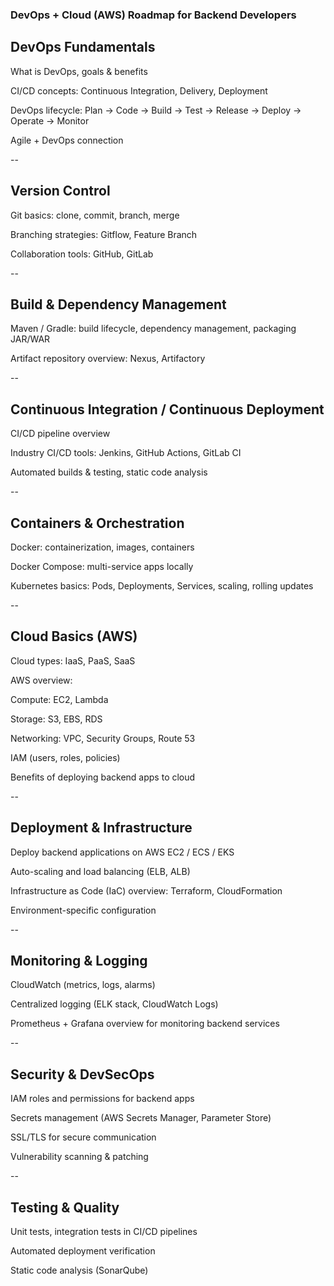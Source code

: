 ### DevOps + Cloud (AWS) Roadmap for Backend Developers

## DevOps Fundamentals

What is DevOps, goals & benefits

CI/CD concepts: Continuous Integration, Delivery, Deployment

DevOps lifecycle: Plan → Code → Build → Test → Release → Deploy → Operate → Monitor

Agile + DevOps connection

--
## Version Control

Git basics: clone, commit, branch, merge

Branching strategies: Gitflow, Feature Branch

Collaboration tools: GitHub, GitLab

--
## Build & Dependency Management

Maven / Gradle: build lifecycle, dependency management, packaging JAR/WAR

Artifact repository overview: Nexus, Artifactory

--
## Continuous Integration / Continuous Deployment

CI/CD pipeline overview

Industry CI/CD tools: Jenkins, GitHub Actions, GitLab CI

Automated builds & testing, static code analysis

--
## Containers & Orchestration

Docker: containerization, images, containers

Docker Compose: multi-service apps locally

Kubernetes basics: Pods, Deployments, Services, scaling, rolling updates

--
## Cloud Basics (AWS)

Cloud types: IaaS, PaaS, SaaS

AWS overview:

Compute: EC2, Lambda

Storage: S3, EBS, RDS

Networking: VPC, Security Groups, Route 53

IAM (users, roles, policies)

Benefits of deploying backend apps to cloud

--
## Deployment & Infrastructure

Deploy backend applications on AWS EC2 / ECS / EKS

Auto-scaling and load balancing (ELB, ALB)

Infrastructure as Code (IaC) overview: Terraform, CloudFormation

Environment-specific configuration

--
## Monitoring & Logging

CloudWatch (metrics, logs, alarms)

Centralized logging (ELK stack, CloudWatch Logs)

Prometheus + Grafana overview for monitoring backend services

--
## Security & DevSecOps

IAM roles and permissions for backend apps

Secrets management (AWS Secrets Manager, Parameter Store)

SSL/TLS for secure communication

Vulnerability scanning & patching

--
## Testing & Quality

Unit tests, integration tests in CI/CD pipelines

Automated deployment verification

Static code analysis (SonarQube)
